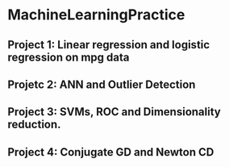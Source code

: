 # MachineLearningPractice

## Project 1: Linear regression and logistic regression on mpg data

## Projetc 2: ANN and Outlier Detection

## Project 3: SVMs, ROC and Dimensionality reduction.

## Project 4: Conjugate GD and Newton CD


